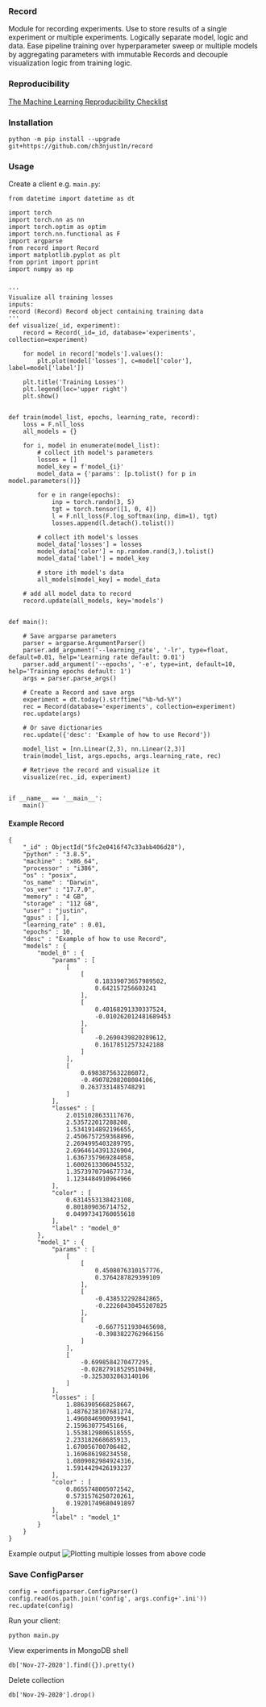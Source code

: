 ### Record
Module for recording experiments. Use to store results of a single experiment or multiple experiments. Logically separate model, logic and data. Ease pipeline training over hyperparameter sweep or multiple models by aggregating parameters with immutable Records and decouple visualization logic from training logic.

### Reproducibility
[The Machine Learning Reproducibility Checklist](https://www.cs.mcgill.ca/~jpineau/ReproducibilityChecklist.pdf)


### Installation
```
python -m pip install --upgrade git+https://github.com/ch3njust1n/record
```

### Usage
Create a client e.g. `main.py`:

```
from datetime import datetime as dt

import torch
import torch.nn as nn
import torch.optim as optim
import torch.nn.functional as F
import argparse
from record import Record
import matplotlib.pyplot as plt
from pprint import pprint
import numpy as np


'''
Visualize all training losses
inputs:
record (Record) Record object containing training data
'''
def visualize(_id, experiment):
	record = Record(_id=_id, database='experiments', collection=experiment)

	for model in record['models'].values():
		plt.plot(model['losses'], c=model['color'], label=model['label'])

	plt.title('Training Losses')
	plt.legend(loc='upper right')
	plt.show()


def train(model_list, epochs, learning_rate, record):
	loss = F.nll_loss
	all_models = {}

	for i, model in enumerate(model_list):
		# collect ith model's parameters
		losses = []
		model_key = f'model_{i}'
		model_data = {'params': [p.tolist() for p in model.parameters()]}

		for e in range(epochs):
			inp = torch.randn(3, 5)
			tgt = torch.tensor([1, 0, 4])
			l = F.nll_loss(F.log_softmax(inp, dim=1), tgt)
			losses.append(l.detach().tolist())

		# collect ith model's losses
		model_data['losses'] = losses
		model_data['color'] = np.random.rand(3,).tolist()
		model_data['label'] = model_key

		# store ith model's data
		all_models[model_key] = model_data
	
	# add all model data to record
	record.update(all_models, key='models')


def main():

	# Save argparse parameters
	parser = argparse.ArgumentParser()
	parser.add_argument('--learning_rate', '-lr', type=float, default=0.01, help='Learning rate default: 0.01')
	parser.add_argument('--epochs', '-e', type=int, default=10, help='Training epochs default: 1')
	args = parser.parse_args()

	# Create a Record and save args
	experiment = dt.today().strftime("%b-%d-%Y")
	rec = Record(database='experiments', collection=experiment)
	rec.update(args)

	# Or save dictionaries
	rec.update({'desc': 'Example of how to use Record'})

	model_list = [nn.Linear(2,3), nn.Linear(2,3)]
	train(model_list, args.epochs, args.learning_rate, rec)

	# Retrieve the record and visualize it
	visualize(rec._id, experiment)


if __name__ == '__main__':
	main()
```

#### Example Record
```
{
	"_id" : ObjectId("5fc2e0416f47c33abb406d28"),
	"python" : "3.8.5",
	"machine" : "x86_64",
	"processor" : "i386",
	"os" : "posix",
	"os_name" : "Darwin",
	"os_ver" : "17.7.0",
	"memory" : "4 GB",
	"storage" : "112 GB",
	"user" : "justin",
	"gpus" : [ ],
	"learning_rate" : 0.01,
	"epochs" : 10,
	"desc" : "Example of how to use Record",
	"models" : {
		"model_0" : {
			"params" : [
				[
					[
						0.18339073657989502,
						0.642157256603241
					],
					[
						0.40168291330337524,
						-0.010262012481689453
					],
					[
						-0.2690439820289612,
						0.16178512573242188
					]
				],
				[
					0.6983875632286072,
					-0.49078208208084106,
					0.2637331485748291
				]
			],
			"losses" : [
				2.0151028633117676,
				2.535722017288208,
				1.5341914892196655,
				2.4506757259368896,
				2.2694995403289795,
				2.6964614391326904,
				1.6367357969284058,
				1.6002613306045532,
				1.3573970794677734,
				1.1234484910964966
			],
			"color" : [
				0.6314553138423108,
				0.801809036714752,
				0.04997341760055618
			],
			"label" : "model_0"
		},
		"model_1" : {
			"params" : [
				[
					[
						0.4508076310157776,
						0.3764287829399109
					],
					[
						-0.438532292842865,
						-0.22260430455207825
					],
					[
						-0.6677511930465698,
						-0.3983822762966156
					]
				],
				[
					-0.6998584270477295,
					-0.02827918529510498,
					-0.3253032863140106
				]
			],
			"losses" : [
				1.8863905668258667,
				1.4876238107681274,
				1.4960846900939941,
				2.15963077545166,
				1.5538129806518555,
				2.233182668685913,
				1.670056700706482,
				1.169686198234558,
				1.0809082984924316,
				1.5914429426193237
			],
			"color" : [
				0.8655748005072542,
				0.5731576250720261,
				0.19201749680491897
			],
			"label" : "model_1"
		}
	}
}
```

Example output
![Plotting multiple losses from above code](https://github.com/ch3njust1n/record/blob/dev/assets/example_plot.png)


### Save ConfigParser
```
config = configparser.ConfigParser()
config.read(os.path.join('config', args.config+'.ini'))
rec.update(config)
```

Run your client:
```
python main.py
```

View experiments in MongoDB shell
```
db['Nov-27-2020'].find({}).pretty()
```

Delete collection
```
db['Nov-29-2020'].drop()
```
